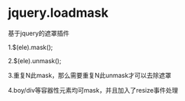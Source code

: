 # jquery.loadmask
基于jquery的遮罩插件

1.$(ele).mask();

2.$(ele).unmask();

3.重复N此mask，那么需要重复N此unmask才可以去除遮罩

4.boy/div等容器性元素均可mask，并且加入了resize事件处理

